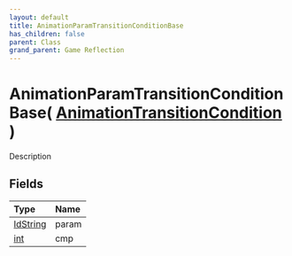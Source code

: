 ```yaml
---
layout: default
title: AnimationParamTransitionConditionBase
has_children: false
parent: Class
grand_parent: Game Reflection
---
```

# AnimationParamTransitionConditionBase( [ AnimationTransitionCondition ](/docs/game-reflection/classes/animation_transition_condition) )
Description 

## Fields

| Type | Name |
|:-------------|:--------------|
| [IdString](/docs/game-reflection/components/id_string) | param |
| [int](/docs/game-reflection/enums/int) | cmp |

